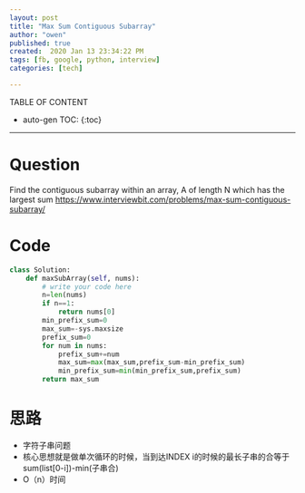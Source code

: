 ```yaml
---
layout: post
title: "Max Sum Contiguous Subarray"
author: "owen"
published: true
created:  2020 Jan 13 23:34:22 PM
tags: [fb, google, python, interview]
categories: [tech]

---
```


TABLE OF CONTENT

* auto-gen TOC:
{:toc}

- - -

# Question

Find the contiguous subarray within an array, A of length N which has the largest sum
https://www.interviewbit.com/problems/max-sum-contiguous-subarray/

# Code

```python
class Solution:
    def maxSubArray(self, nums):
        # write your code here
        n=len(nums)
        if n==1:
            return nums[0]
        min_prefix_sum=0
        max_sum=-sys.maxsize
        prefix_sum=0
        for num in nums:
            prefix_sum+=num
            max_sum=max(max_sum,prefix_sum-min_prefix_sum)
            min_prefix_sum=min(min_prefix_sum,prefix_sum)
        return max_sum
```

# 思路

  - 字符子串问题 
  - 核心思想就是做单次循环的时候，当到达INDEX i的时候的最长子串的合等于sum(list[0-i])-min(子串合)
  - O（n）时间 
